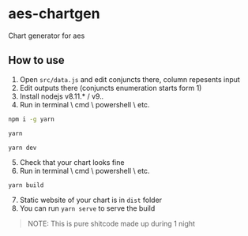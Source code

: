 # aes-chartgen
Chart generator for aes

## How to use
1. Open `src/data.js` and edit conjuncts there, column repesents input
2. Edit outputs there (conjuncts enumeration starts form 1)
3. Install nodejs v8.11.* / v9.*.*
4. Run in terminal \ cmd \ powershell \ etc.
  ```bash
  npm i -g yarn
  ```
  ```bash
  yarn
  ```
  ```
  yarn dev
  ```
5. Check that your chart looks fine
6. Run in terminal \ cmd \ powershell \ etc.
```bash
yarn build
```
7. Static website of your chart is in `dist` folder
8. You can run `yarn serve` to serve the build

> NOTE: This is pure shitcode made up during 1 night